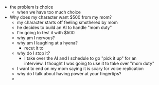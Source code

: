 - the problem is choice
	- when we have too much choice
- Why does my character want $500 from my mom?
	- my character starts off feeling smothered by mom
	- he decides to build an AI to handle "mom duty"
	- I'm going to test it with $500
	- why am I nervous?
	- why am I laughing at a hyena?
		- recut it to
	- why do I stop it?
		- I take over the AI and I schedule to go "pick it up" for an interview. I thought I was going to use it to take over "mom duty"
	- I want to end on my mom saying it is scary for voice replication
	- why do I talk about having power at your fingertips?
	-